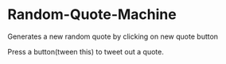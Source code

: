 # Random-Quote-Machine

Generates a new random quote by clicking on new quote button 

Press a button(tween this) to tweet out a quote.
